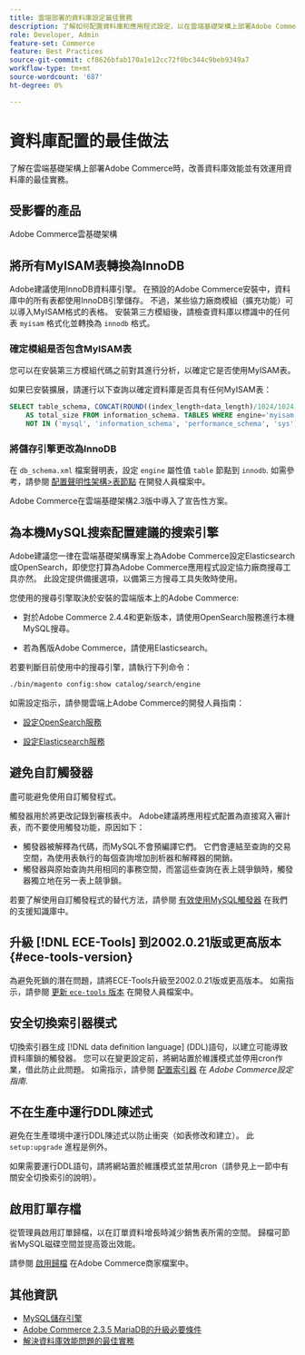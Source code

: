 ```yaml
---
title: 雲端部署的資料庫設定最佳實務
description: 了解如何配置資料庫和應用程式設定，以在雲端基礎架構上部署Adobe Commerce時提升效能。
role: Developer, Admin
feature-set: Commerce
feature: Best Practices
source-git-commit: cf8626bfab170a1e12cc72f0bc344c9beb9349a7
workflow-type: tm+mt
source-wordcount: '687'
ht-degree: 0%

---
```


# 資料庫配置的最佳做法

了解在雲端基礎架構上部署Adobe Commerce時，改善資料庫效能並有效運用資料庫的最佳實務。

## 受影響的產品

Adobe Commerce雲基礎架構

## 將所有MyISAM表轉換為InnoDB

Adobe建議使用InnoDB資料庫引擎。 在預設的Adobe Commerce安裝中，資料庫中的所有表都使用InnoDB引擎儲存。 不過，某些協力廠商模組（擴充功能）可以導入MyISAM格式的表格。 安裝第三方模組後，請檢查資料庫以標識中的任何表 `myisam` 格式化並轉換為 `innodb` 格式。

### 確定模組是否包含MyISAM表

您可以在安裝第三方模組代碼之前對其進行分析，以確定它是否使用MyISAM表。

如果已安裝擴展，請運行以下查詢以確定資料庫是否具有任何MyISAM表：

```sql
SELECT table_schema, CONCAT(ROUND((index_length+data_length)/1024/1024),'MB')
    AS total_size FROM information_schema. TABLES WHERE engine='myisam' AND table_schema
    NOT IN ('mysql', 'information_schema', 'performance_schema', 'sys');
```

### 將儲存引擎更改為InnoDB

在 `db_schema.xml` 檔案聲明表，設定 `engine` 屬性值 `table` 節點到 `innodb`. 如需參考，請參閱 [配置聲明性架構>表節點](https://developer.adobe.com/commerce/php/development/components/declarative-schema/configuration/) 在開發人員檔案中。

Adobe Commerce在雲端基礎架構2.3版中導入了宣告性方案。

## 為本機MySQL搜索配置建議的搜索引擎

Adobe建議您一律在雲端基礎架構專案上為Adobe Commerce設定Elasticsearch或OpenSearch，即使您打算為Adobe Commerce應用程式設定協力廠商搜尋工具亦然。 此設定提供備援選項，以備第三方搜尋工具失敗時使用。

您使用的搜尋引擎取決於安裝的雲端版本上的Adobe Commerce:

- 對於Adobe Commerce 2.4.4和更新版本，請使用OpenSearch服務進行本機MySQL搜尋。

- 若為舊版Adobe Commerce，請使用Elasticsearch。

若要判斷目前使用中的搜尋引擎，請執行下列命令：

```bash
./bin/magento config:show catalog/search/engine
```

如需設定指示，請參閱雲端上Adobe Commerce的開發人員指南：

- [設定OpenSearch服務](https://devdocs.magento.com/cloud/project/services-opensearch.html)

- [設定Elasticsearch服務](https://devdocs.magento.com/cloud/project/services-elastic.html)

## 避免自訂觸發器

盡可能避免使用自訂觸發程式。

觸發器用於將更改記錄到審核表中。 Adobe建議將應用程式配置為直接寫入審計表，而不要使用觸發功能，原因如下：

- 觸發器被解釋為代碼，而MySQL不會預編譯它們。 它們會連結至查詢的交易空間，為使用表執行的每個查詢增加剖析器和解釋器的開銷。
- 觸發器與原始查詢共用相同的事務空間，而當這些查詢在表上競爭鎖時，觸發器獨立地在另一表上競爭鎖。

若要了解使用自訂觸發程式的替代方法，請參閱 [有效使用MySQL觸發器](mysql-triggers-usage.md) 在我們的支援知識庫中。

## 升級 [!DNL ECE-Tools] 到2002.0.21版或更高版本 {#ece-tools-version}

為避免死鎖的潛在問題，請將ECE-Tools升級至2002.0.21版或更高版本。 如需指示，請參閱 [更新 `ece-tools` 版本](https://devdocs.magento.com/cloud/project/ece-tools-update.html) 在開發人員檔案中。

## 安全切換索引器模式

<!--This best practice might belong in the Maintenance phase. Database lock prevention might be consolidated under a single heading-->

切換索引器生成 [!DNL data definition language] (DDL)語句，以建立可能導致資料庫鎖的觸發器。 您可以在變更設定前，將網站置於維護模式並停用cron作業，借此防止此問題。
如需指示，請參閱 [配置索引器](https://experienceleague.adobe.com/docs/commerce-operations/configuration-guide/cli/manage-indexers.html#configure-indexers-1) 在 *Adobe Commerce設定指南*.

## 不在生產中運行DDL陳述式

避免在生產環境中運行DDL陳述式以防止衝突（如表修改和建立）。 此 `setup:upgrade` 進程是例外。

如果需要運行DDL語句，請將網站置於維護模式並禁用cron（請參見上一節中有關安全切換索引的說明）。

## 啟用訂單存檔

從管理員啟用訂單歸檔，以在訂單資料增長時減少銷售表所需的空間。 歸檔可節省MySQL磁碟空間並提高簽出效能。

請參閱 [啟用歸檔](https://experienceleague.adobe.com/docs/commerce-admin/stores-sales/order-management/orders/order-archive.html) 在Adobe Commerce商家檔案中。

## 其他資訊

- [MySQL儲存引擎](https://dev.mysql.com/doc/refman/8.0/en/storage-engines.html)
- [Adobe Commerce 2.3.5 MariaDB的升級必要條件](../maintenance/commerce-235-upgrade-prerequisites-mariadb.md)
- [解決資料庫效能問題的最佳實務](../maintenance/resolve-database-performance-issues.md)
